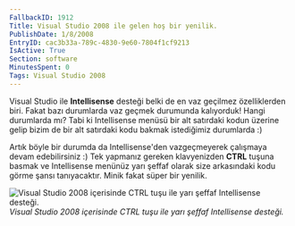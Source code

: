 ```yaml
---
FallbackID: 1912
Title: Visual Studio 2008 ile gelen hoş bir yenilik.
PublishDate: 1/8/2008
EntryID: cac3b33a-789c-4830-9e60-7804f1cf9213
IsActive: True
Section: software
MinutesSpent: 0
Tags: Visual Studio 2008
---
```

Visual Studio ile **Intellisense** desteği belki de en vaz geçilmez
özelliklerden biri. Fakat bazı durumlarda vaz geçmek durumunda
kalıyorduk! Hangi durumlarda mı? Tabi ki Intellisense menüsü bir alt
satırdaki kodun üzerine gelip bizim de bir alt satırdaki kodu bakmak
istediğimiz durumlarda :)

Artık böyle bir durumda da Intellisense'den vazgeçmeyerek çalışmaya
devam edebilirsiniz :) Tek yapmanız gereken klavyenizden **CTRL** tuşuna
basmak ve Intellisense menünüz yarı şeffaf olarak size arkasındaki kodu
görme şansı tanıyacaktır. Minik fakat süper bir yenilik.

![Visual Studio 2008 içerisinde CTRL tuşu ile yarı şeffaf Intellisense
desteği.](http://cdn.daron.yondem.com/assets/1912/08012008.png)\
*Visual Studio 2008 içerisinde CTRL tuşu ile yarı şeffaf Intellisense
desteği.*


